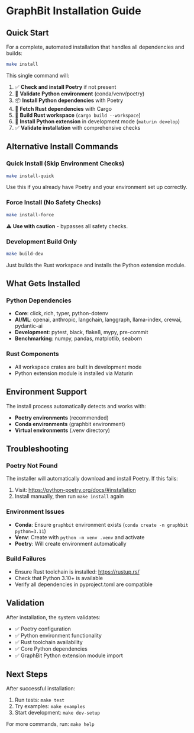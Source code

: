 # GraphBit Installation Guide

## Quick Start

For a complete, automated installation that handles all dependencies and builds:

```bash
make install
```

This single command will:
1. ✅ **Check and install Poetry** if not present
2. 🐍 **Validate Python environment** (conda/venv/poetry)
3. 📦 **Install Python dependencies** with Poetry
4. 🦀 **Fetch Rust dependencies** with Cargo
5. 🔨 **Build Rust workspace** (`cargo build --workspace`)
6. 🐍 **Install Python extension** in development mode (`maturin develop`)
7. ✅ **Validate installation** with comprehensive checks

## Alternative Install Commands

### Quick Install (Skip Environment Checks)
```bash
make install-quick
```
Use this if you already have Poetry and your environment set up correctly.

### Force Install (No Safety Checks)
```bash
make install-force
```
⚠️ **Use with caution** - bypasses all safety checks.

### Development Build Only
```bash
make build-dev
```
Just builds the Rust workspace and installs the Python extension module.

## What Gets Installed

### Python Dependencies
- **Core**: click, rich, typer, python-dotenv
- **AI/ML**: openai, anthropic, langchain, langgraph, llama-index, crewai, pydantic-ai
- **Development**: pytest, black, flake8, mypy, pre-commit
- **Benchmarking**: numpy, pandas, matplotlib, seaborn

### Rust Components
- All workspace crates are built in development mode
- Python extension module is installed via Maturin

## Environment Support

The install process automatically detects and works with:
- **Poetry environments** (recommended)
- **Conda environments** (graphbit environment)
- **Virtual environments** (.venv directory)

## Troubleshooting

### Poetry Not Found
The installer will automatically download and install Poetry. If this fails:
1. Visit: https://python-poetry.org/docs/#installation
2. Install manually, then run `make install` again

### Environment Issues
- **Conda**: Ensure `graphbit` environment exists (`conda create -n graphbit python=3.11`)
- **Venv**: Create with `python -m venv .venv` and activate
- **Poetry**: Will create environment automatically

### Build Failures
- Ensure Rust toolchain is installed: https://rustup.rs/
- Check that Python 3.10+ is available
- Verify all dependencies in pyproject.toml are compatible

## Validation

After installation, the system validates:
- ✅ Poetry configuration
- ✅ Python environment functionality  
- ✅ Rust toolchain availability
- ✅ Core Python dependencies
- ✅ GraphBit Python extension module import

## Next Steps

After successful installation:
1. Run tests: `make test`
2. Try examples: `make examples`
3. Start development: `make dev-setup`

For more commands, run: `make help`
